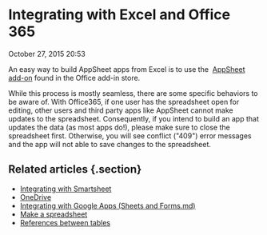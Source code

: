 #  Integrating with Excel and Office 365


October 27, 2015 20:53

An easy way to build AppSheet apps from Excel is to use the 
[AppSheet add-on](https://store.office.com/appsheet-mobile-apps-from-spreadsheets-WA104379644.aspx?assetid=WA104379644&sourcecorrid=75a881ae-d527-4cd9-bdc0-df51489c3996&searchapppos=0) found in the Office add-in store.

While this process is mostly seamless, there are some specific behaviors to be
aware of. With Office365, if one user has the spreadsheet open for editing,
other users and third party apps like AppSheet cannot make updates to the
spreadsheet. Consequently, if you intend to build an app that updates the data
(as most apps do!), please make sure to close the spreadsheet first. Otherwise, you will see conflict ("409") error messages and the app will not able to save changes to the spreadsheet.

## Related articles {.section}

  * [Integrating with Smartsheet](Integrating-with-Smartsheet.md)
  * [OneDrive](OneDrive.md)
  * [Integrating with Google Apps (Sheets and Forms.md)](Integrating-with-Google-Apps-Sheets-and-Forms-.md)
  * [Make a spreadsheet](Make-a-spreadsheet.md)
  * [References between tables](References-between-tables.md)

